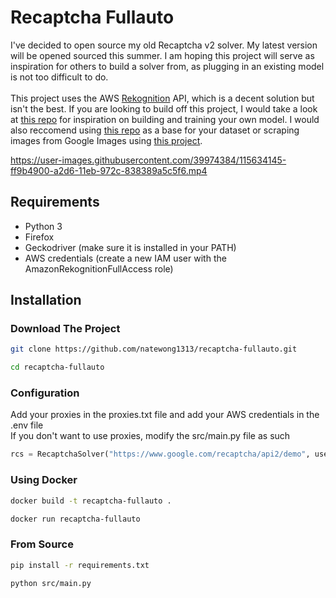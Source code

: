 # Recaptcha Fullauto
I've decided to open source my old Recaptcha v2 solver. My latest version will be opened sourced this summer. I am hoping this project will serve as inspiration for others to build a solver from, as plugging in an existing model is not too difficult to do.<br><br>
This project uses the AWS [Rekognition](https://aws.amazon.com/rekognition/) API, which is a decent solution but isn't the best. If you are looking to build off this project, I would take a look at [this repo](https://github.com/haze/nocap) for inspiration on building and training your own model. I would also reccomend using [this repo](https://github.com/deathlyface/recaptcha-dataset) as a base for your dataset or scraping images from Google Images using [this project](https://pypi.org/project/icrawler/).<br> 


https://user-images.githubusercontent.com/39974384/115634145-ff9b4900-a2d6-11eb-972c-838389a5c5f6.mp4


## Requirements
* Python 3
* Firefox
* Geckodriver (make sure it is installed in your PATH)
* AWS credentials (create a new IAM user with the AmazonRekognitionFullAccess role) 
## Installation
### Download The Project
```bash
git clone https://github.com/natewong1313/recaptcha-fullauto.git
```
```bash
cd recaptcha-fullauto
```
### Configuration
Add your proxies in the proxies.txt file and add your AWS credentials in the .env file<br>
If you don't want to use proxies, modify the src/main.py file as such
```python
rcs = RecaptchaSolver("https://www.google.com/recaptcha/api2/demo", use_proxies = False)
```
### Using Docker
```bash
docker build -t recaptcha-fullauto .
```
```bash
docker run recaptcha-fullauto
```
### From Source
```bash
pip install -r requirements.txt
```
```bash
python src/main.py
```
